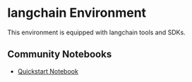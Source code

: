 
# langchain Environment

This environment is equipped with langchain tools and SDKs.

## Community Notebooks

- [Quickstart Notebook](./quickstart.ipynb)
